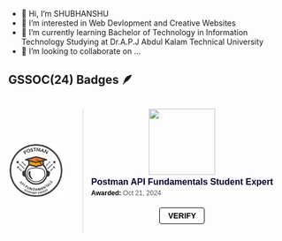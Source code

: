- 👋 Hi, I’m SHUBHANSHU
- 👀 I’m interested in Web Devlopment and Creative Websites
- 🌱 I’m currently learning Bachelor of Technology in Information Technology Studying at Dr.A.P.J Abdul Kalam Technical University
- 💞️ I’m looking to collaborate on ...
  

<!---
kumarshubhh/kumarshubhh is a ✨ special ✨ repository because its `README.md` (this file) appears on your GitHub profile.
You can click the Preview link to take a look at your changes.
--->
## GSSOC(24) Badges 🪶
<div style='display:flex; align-items:center; gap: 10px;' align='center'>
<img src="https://raw.githubusercontent.com/girlscript/gssoc-website-new/main/public/badges/postman.png" width="100px" height="100px" />
<blockquote class="badgr-badge" style="font-family: Helvetica, Roboto, &quot;Segoe UI&quot;, Calibri, sans-serif;"><a href="https://api.badgr.io/public/assertions/tsPVv73RRbaGEJO2rPY1Bg?identity__email=subhanshukumar290%40gmail.com"><img width="120px" height="120px" src="https://api.badgr.io/public/assertions/tsPVv73RRbaGEJO2rPY1Bg/image"></a><p class="badgr-badge-name" style="hyphens: auto; overflow-wrap: break-word; word-wrap: break-word; margin: 0; font-size: 16px; font-weight: 600; font-style: normal; font-stretch: normal; line-height: 1.25; letter-spacing: normal; text-align: left; color: #05012c;">Postman API Fundamentals Student Expert</p><p class="badgr-badge-date" style="margin: 0; font-size: 12px; font-style: normal; font-stretch: normal; line-height: 1.67; letter-spacing: normal; text-align: left; color: #555555;"><strong style="font-size: 12px; font-weight: bold; font-style: normal; font-stretch: normal; line-height: 1.67; letter-spacing: normal; text-align: left; color: #000;">Awarded: </strong>Oct 21, 2024</p><p style="margin: 16px 0; padding: 0;"><a class="badgr-badge-verify" target="_blank" href="https://badgecheck.io?url=https%3A%2F%2Fapi.badgr.io%2Fpublic%2Fassertions%2FtsPVv73RRbaGEJO2rPY1Bg%3Fidentity__email%3Dsubhanshukumar290%2540gmail.com&amp;identity__email=subhanshukumar290%40gmail.com" style="box-sizing: content-box; display: flex; align-items: center; justify-content: center; margin: 0; font-size:14px; font-weight: bold; width: 48px; height: 16px; border-radius: 4px; border: solid 1px black; text-decoration: none; padding: 6px 16px; margin: 16px 0; color: black;">VERIFY</a></p><script async="async" src="https://badgr.com/assets/widgets.bundle.js"></script></blockquote>
  
</div>
